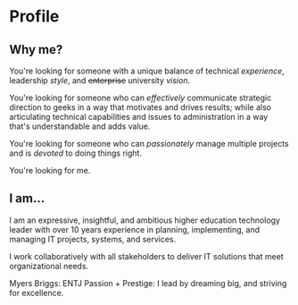 # Profile
## Why me?
You're looking for someone with a unique balance of technical *experience*, leadership *style*, and ~~enterprise~~ university *vision*.

You're looking for someone who can *effectively* communicate strategic direction to geeks in a way that motivates and drives results; while also articulating technical capabilities and issues to administration in a way that's understandable and adds value.

You're looking for someone who can *passionately* manage multiple projects and is *devoted* to doing things right.

You're looking for me.

## I am...
I am an expressive, insightful, and ambitious higher education technology leader with over 10 years experience in planning, implementing, and managing IT projects, systems, and services.

I work collaboratively with all stakeholders to deliver IT solutions that meet organizational needs.

Myers Briggs: ENTJ
Passion + Prestige: I lead by dreaming big, and striving for excellence.
